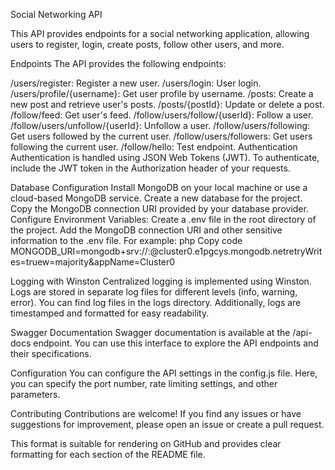 Social Networking API

This API provides endpoints for a social networking application, allowing users to register, login, create posts, follow other users, and more.

Endpoints
The API provides the following endpoints:

/users/register: Register a new user.
/users/login: User login.
/users/profile/{username}: Get user profile by username.
/posts: Create a new post and retrieve user's posts.
/posts/{postId}: Update or delete a post.
/follow/feed: Get user's feed.
/follow/users/follow/{userId}: Follow a user.
/follow/users/unfollow/{userId}: Unfollow a user.
/follow/users/following: Get users followed by the current user.
/follow/users/followers: Get users following the current user.
/follow/hello: Test endpoint.
Authentication
Authentication is handled using JSON Web Tokens (JWT). To authenticate, include the JWT token in the Authorization header of your requests.

Database Configuration
Install MongoDB on your local machine or use a cloud-based MongoDB service.
Create a new database for the project.
Copy the MongoDB connection URI provided by your database provider.
Configure Environment Variables:
Create a .env file in the root directory of the project.
Add the MongoDB connection URI and other sensitive information to the .env file. For example:
php
Copy code
MONGODB_URI=mongodb+srv://<Username>:<YourPassWord>@cluster0.e1pgcys.mongodb.net<DatabaseName>retryWrites=truew=majority&appName=Cluster0

Logging with Winston
Centralized logging is implemented using Winston. Logs are stored in separate log files for different levels (info, warning, error). You can find log files in the logs directory. Additionally, logs are timestamped and formatted for easy readability.

Swagger Documentation
Swagger documentation is available at the /api-docs endpoint. You can use this interface to explore the API endpoints and their specifications.

Configuration
You can configure the API settings in the config.js file. Here, you can specify the port number, rate limiting settings, and other parameters.

Contributing
Contributions are welcome! If you find any issues or have suggestions for improvement, please open an issue or create a pull request.

This format is suitable for rendering on GitHub and provides clear formatting for each section of the README file.





